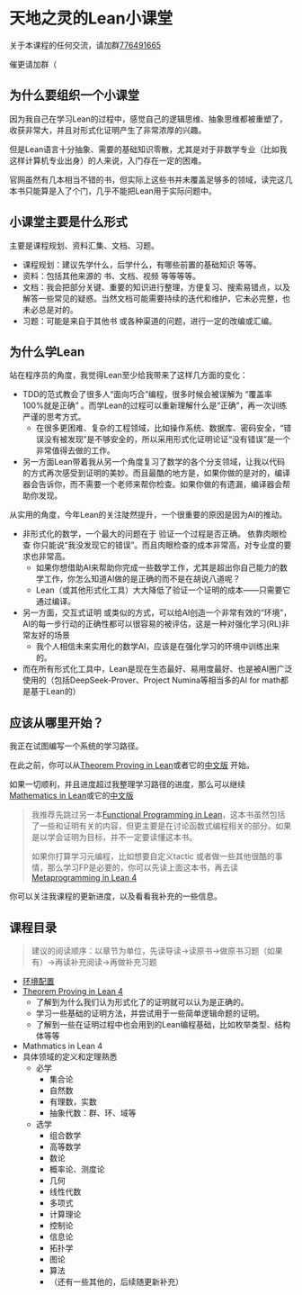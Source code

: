 # 天地之灵的Lean小课堂

关于本课程的任何交流，请加群[776491665](https://qm.qq.com/q/JzD4s222g8)

催更请加群（

## 为什么要组织一个小课堂

因为我自己在学习Lean的过程中，感觉自己的逻辑思维、抽象思维都被重塑了，收获非常大，并且对形式化证明产生了非常浓厚的兴趣。

但是Lean语言十分抽象、需要的基础知识零散，尤其是对于非数学专业（比如我这样计算机专业出身）的人来说，入门存在一定的困难。

官网虽然有几本相当不错的书，但实际上这些书并未覆盖足够多的领域，读完这几本书只能算是入了个门，几乎不能把Lean用于实际问题中。

## 小课堂主要是什么形式

主要是课程规划、资料汇集、文档、习题。

* 课程规划：建议先学什么，后学什么，有哪些前置的基础知识 等等。
* 资料：包括其他来源的 书、文档、视频 等等等等。
* 文档：我会把部分关键、重要的知识进行整理，方便复习、搜索易错点，以及解答一些常见的疑惑。当然文档可能需要持续的迭代和维护，它未必完整，也未必总是对的。
* 习题：可能是来自于其他书 或各种渠道的问题，进行一定的改编或汇编。

## 为什么学Lean

站在程序员的角度，我觉得Lean至少给我带来了这样几方面的变化：

* TDD的范式教会了很多人“面向巧合”编程，很多时候会被误解为 “覆盖率100%就是正确” 。而学Lean的过程可以重新理解什么是“正确”，再一次训练严谨的思考方式。
    * 在很多更困难、复杂的工程领域，比如操作系统、数据库、密码安全，“错误没有被发现”是不够安全的，所以采用形式化证明论证“没有错误”是一个非常值得去做的工作。
* 另一方面Lean带着我从另一个角度复习了数学的各个分支领域，让我以代码的方式再次感受到证明的美妙。而且最酷的地方是，如果你做的是对的，编译器会告诉你，而不需要一个老师来帮你检查。如果你做的有遗漏，编译器会帮助你发现。

从实用的角度，今年Lean的关注陡然提升，一个很重要的原因是因为AI的推动。

* 非形式化的数学，一个最大的问题在于 验证一个过程是否正确。 依靠肉眼检查 你只能说“我没发现它的错误”。而且肉眼检查的成本非常高，对专业度的要求也非常高。
    * 如果你想借助AI来帮助你完成一些数学工作，尤其是超出你自己能力的数学工作，你怎么知道AI做的是正确的而不是在胡说八道呢？
    * Lean（或其他形式化工具）大大降低了验证一个证明的成本——只需要它通过编译。
* 另一方面，交互式证明 或类似的方式，可以给AI创造一个非常有效的“环境”，AI的每一步行动的正确性都可以很容易的被评估，这是一种对强化学习(RL)非常友好的场景
    * 我个人相信未来实用化的数学AI，应该是在强化学习的环境中训练出来的。
* 而在所有形式化工具中，Lean是现在生态最好、易用度最好、也是被AI圈广泛使用的（包括DeepSeek-Prover、Project Numina等相当多的AI for math都是基于Lean的）

## 应该从哪里开始？

我正在试图编写一个系统的学习路径。

在此之前，你可以从[Theorem Proving in Lean](https://lean-lang.org/theorem_proving_in_lean4/)或者它的[中文版](https://www.leanprover.cn/tp-lean-zh/) 开始。

如果一切顺利，并且进度超过我整理学习路径的进度，那么可以继续[Mathematics in Lean](https://leanprover-community.github.io/mathematics_in_lean/index.html)或它的[中文版](https://www.leanprover.cn/math-in-lean-zh/)

> 我推荐先跳过另一本[Functional Programming in Lean](https://lean-lang.org/functional_programming_in_lean/)，这本书虽然包括了一些和证明有关的内容，但更主要是在讨论函数式编程相关的部分。如果是以学会证明为目标，并不一定要读懂这本书。
> 
> 如果你打算学习元编程，比如想要自定义tactic 或者做一些其他很酷的事情，那么学习FP是必要的，你可以先读上面这本书，再去读[Metaprogramming in Lean 4](https://leanprover-community.github.io/lean4-metaprogramming-book/main/01_intro.html)

你可以关注我课程的更新进度，以及看看我补充的一些信息。

## 课程目录

> 建议的阅读顺序：以章节为单位，先读导读->读原书->做原书习题（如果有）->再读补充阅读->再做补充习题

* [环境配置](./lessons/1_environment.md)
* [Theorem Proving in Lean 4](./lessons/2_theorem_proving_in_lean4.md)
    * 了解到为什么我们认为形式化了的证明就可以认为是正确的。
    * 学习一些基础的证明方法，并尝试用于一些简单逻辑命题的证明。
    * 了解到一些在证明过程中也会用到的Lean编程基础，比如枚举类型、结构体等等
* Mathmatics in Lean 4
* 具体领域的定义和定理熟悉
    * 必学
        * 集合论
        * 自然数
        * 有理数，实数
        * 抽象代数：群、环、域等
    * 选学
        * 组合数学
        * 高等数学
        * 数论
        * 概率论、测度论
        * 几何
        * 线性代数
        * 多项式
        * 计算理论
        * 控制论
        * 信息论
        * 拓扑学
        * 图论
        * 算法
        * （还有一些其他的，后续随更新补充）
